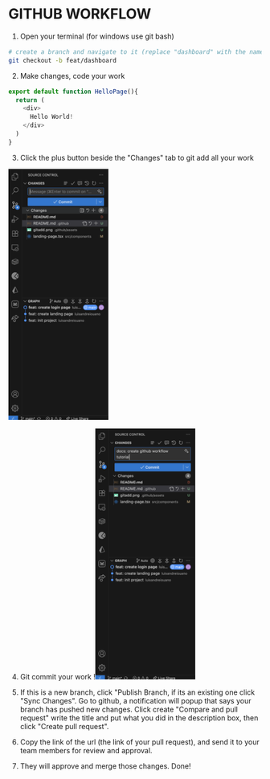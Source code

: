 # GITHUB WORKFLOW
1. Open your terminal (for windows use git bash)

```bash
# create a branch and navigate to it (replace "dashboard" with the name of the branch you are working on)
git checkout -b feat/dashboard
```

2. Make changes, code your work
```javascript
export default function HelloPage(){
  return (
    <div>
      Hello World!
    </div>
  )
}
```

3. Click the plus button beside the "Changes" tab to git add all your work
<img src="./assets/gitadd.png" alt="Git Add Screenshot" height="500" />

4. Git commit your work
!<img src="./assets/gitcommit.png" alt="Git Add Screenshot" height="500" />

5. If this is a new branch, click "Publish Branch, if its an existing one click "Sync Changes". Go to github, a notification will popup that says your branch has pushed new changes. Click create "Compare and pull request" write the title and put what you did in the description box, then click "Create pull request".

6. Copy the link of the url (the link of your pull request), and send it to your team members for review and approval.

7. They will approve and merge those changes. Done!